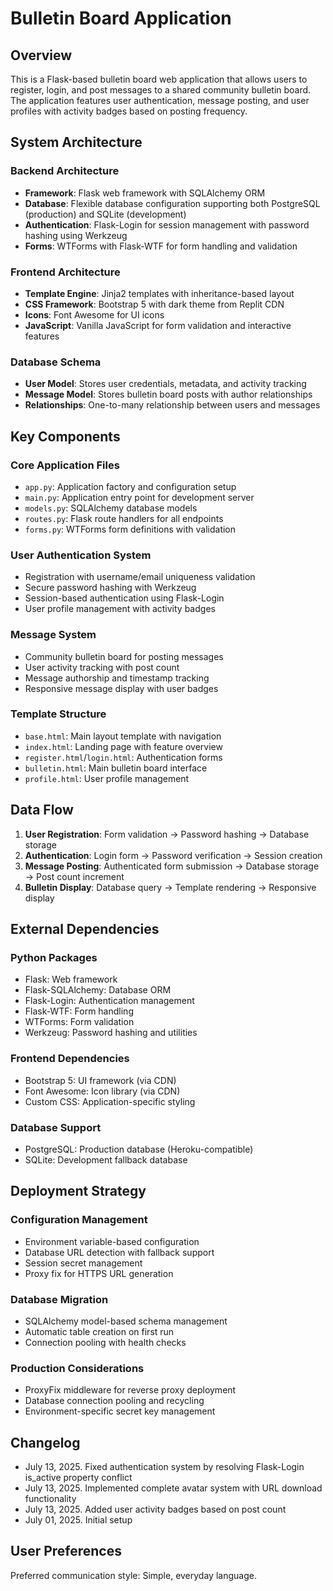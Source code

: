 # Bulletin Board Application

## Overview

This is a Flask-based bulletin board web application that allows users to register, login, and post messages to a shared community bulletin board. The application features user authentication, message posting, and user profiles with activity badges based on posting frequency.

## System Architecture

### Backend Architecture
- **Framework**: Flask web framework with SQLAlchemy ORM
- **Database**: Flexible database configuration supporting both PostgreSQL (production) and SQLite (development)
- **Authentication**: Flask-Login for session management with password hashing using Werkzeug
- **Forms**: WTForms with Flask-WTF for form handling and validation

### Frontend Architecture
- **Template Engine**: Jinja2 templates with inheritance-based layout
- **CSS Framework**: Bootstrap 5 with dark theme from Replit CDN
- **Icons**: Font Awesome for UI icons
- **JavaScript**: Vanilla JavaScript for form validation and interactive features

### Database Schema
- **User Model**: Stores user credentials, metadata, and activity tracking
- **Message Model**: Stores bulletin board posts with author relationships
- **Relationships**: One-to-many relationship between users and messages

## Key Components

### Core Application Files
- `app.py`: Application factory and configuration setup
- `main.py`: Application entry point for development server
- `models.py`: SQLAlchemy database models
- `routes.py`: Flask route handlers for all endpoints
- `forms.py`: WTForms form definitions with validation

### User Authentication System
- Registration with username/email uniqueness validation
- Secure password hashing with Werkzeug
- Session-based authentication using Flask-Login
- User profile management with activity badges

### Message System
- Community bulletin board for posting messages
- User activity tracking with post count
- Message authorship and timestamp tracking
- Responsive message display with user badges

### Template Structure
- `base.html`: Main layout template with navigation
- `index.html`: Landing page with feature overview
- `register.html`/`login.html`: Authentication forms
- `bulletin.html`: Main bulletin board interface
- `profile.html`: User profile management

## Data Flow

1. **User Registration**: Form validation → Password hashing → Database storage
2. **Authentication**: Login form → Password verification → Session creation
3. **Message Posting**: Authenticated form submission → Database storage → Post count increment
4. **Bulletin Display**: Database query → Template rendering → Responsive display

## External Dependencies

### Python Packages
- Flask: Web framework
- Flask-SQLAlchemy: Database ORM
- Flask-Login: Authentication management
- Flask-WTF: Form handling
- WTForms: Form validation
- Werkzeug: Password hashing and utilities

### Frontend Dependencies
- Bootstrap 5: UI framework (via CDN)
- Font Awesome: Icon library (via CDN)
- Custom CSS: Application-specific styling

### Database Support
- PostgreSQL: Production database (Heroku-compatible)
- SQLite: Development fallback database

## Deployment Strategy

### Configuration Management
- Environment variable-based configuration
- Database URL detection with fallback support
- Session secret management
- Proxy fix for HTTPS URL generation

### Database Migration
- SQLAlchemy model-based schema management
- Automatic table creation on first run
- Connection pooling with health checks

### Production Considerations
- ProxyFix middleware for reverse proxy deployment
- Database connection pooling and recycling
- Environment-specific secret key management

## Changelog
- July 13, 2025. Fixed authentication system by resolving Flask-Login is_active property conflict
- July 13, 2025. Implemented complete avatar system with URL download functionality
- July 13, 2025. Added user activity badges based on post count
- July 01, 2025. Initial setup

## User Preferences

Preferred communication style: Simple, everyday language.